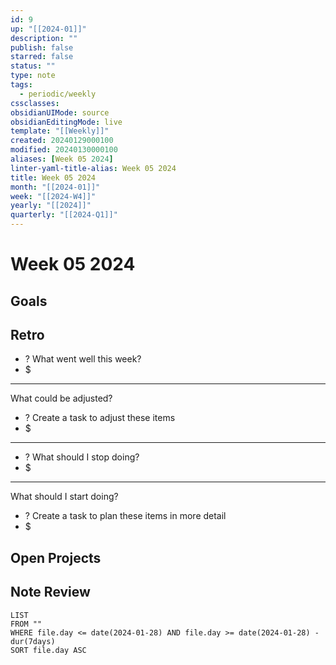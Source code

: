 ```yaml
---
id: 9
up: "[[2024-01]]"
description: ""
publish: false
starred: false
status: ""
type: note
tags:
  - periodic/weekly
cssclasses: 
obsidianUIMode: source
obsidianEditingMode: live
template: "[[Weekly]]"
created: 20240129000100
modified: 20240130000100
aliases: [Week 05 2024]
linter-yaml-title-alias: Week 05 2024
title: Week 05 2024
month: "[[2024-01]]"
week: "[[2024-W4]]"
yearly: "[[2024]]"
quarterly: "[[2024-Q1]]"
---
```


# Week 05 2024

## Goals


## Retro

- ? What went well this week?
- $


---

What could be adjusted?

- ? Create a task to adjust these items
- $

---

- ? What should I stop doing?
- $


---

What should I start doing?

- ? Create a task to plan these items in more detail
- $

## Open Projects

## Note Review

```
LIST
FROM ""
WHERE file.day <= date(2024-01-28) AND file.day >= date(2024-01-28) - dur(7days)
SORT file.day ASC
```
